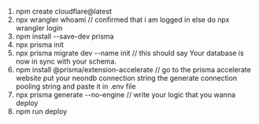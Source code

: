 1. npm create cloudflare@latest
2.  npx wrangler whoami // confirmed that i am logged in else do npx wrangler login
3. npm install --save-dev prisma
4. npx prisma init
5.  npx prisma migrate dev --name init // this should say Your database is now in sync with your schema.
6.  npm install @prisma/extension-accelerate
// go to the prisma accelerate website put your neondb connection string the generate connection pooling string and paste it in .env file
7.  npx prisma generate --no-engine
// write your logic that you wanna deploy
8. npm run deploy